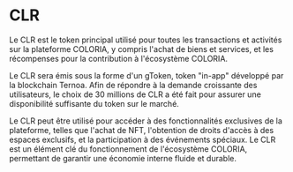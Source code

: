 # CLR

Le CLR est le token principal utilisé pour toutes les transactions et activités sur la plateforme COLORIA, y compris l'achat de biens et services, et les récompenses pour la contribution à l'écosystème COLORIA.

Le CLR sera émis sous la forme d'un gToken, token "in-app" développé par la blockchain Ternoa. Afin de répondre à la demande croissante des utilisateurs, le choix de 30 millions de CLR a été fait pour assurer une disponibilité suffisante du token sur le marché.&#x20;

Le CLR peut être utilisé pour accéder à des fonctionnalités exclusives de la plateforme, telles que l'achat de NFT, l'obtention de droits d'accès à des espaces exclusifs, et la participation à des événements spéciaux. Le CLR est un élément clé du fonctionnement de l'écosystème COLORIA, permettant de garantir une économie interne fluide et durable.
